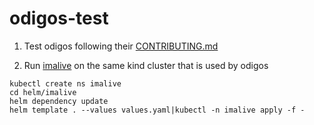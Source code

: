 # odigos-test

1. Test odigos following their [CONTRIBUTING.md](https://github.com/keyval-dev/odigos/blob/main/CONTRIBUTING.md)

2. Run [imalive](https://github.com/comworkio/imalive) on the same kind cluster that is used by odigos

```shell
kubectl create ns imalive
cd helm/imalive
helm dependency update
helm template . --values values.yaml|kubectl -n imalive apply -f -
```
